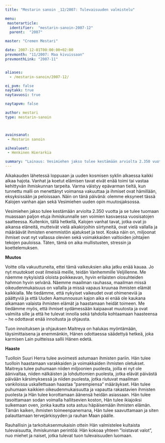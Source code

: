 ```yaml
---
title: "Mestarin sanoin _12/2007: Tulevaisuuden valmistelu"

menu:
 masterarticle:
  identifier:  "mestarin-sanoin-2007-12"
  parent:  "2007"

master: "Cremen Mestari"

date: 2007-12-01T00:00:00+02:00
prevmonth: "11/2007: Maa kivuissaan"
prevmonthLink: "2007-11"


aliases:
  - /mestarin-sanoin/2007-12/

ei_pvm: false
naytakk: true
naytavuosi: true

naytapvm: false

author: mestari
type: mestarin-sanoin



avainsanat:
 - Mestarin sanoin

aihealueet:
 - Henkinen Hierarkia

summary: "Lainaus: Vesimiehen jakso tulee kestämään arviolta 2.350 vuotta ja se tulee tuomaan muassaan paljon etuja ihmiskunnalle sen voimien kasvaessa vuosisatojen saatteessa. Kuitenkin, tällä hetkellä, Kalojen vanhat tavat, jotka ovat jo aikansa eläneitä, mutteivät vielä aikakirjoihin siirtyneitä, ovat vielä vallalla ja määräävät ihmisten enemmistön ajatukset ja teot. Koska näin on, miljoonat ihmiset ovat nyt vallassa olevien sekä voimakkaiden valtioiden johtajien tekojen pauloissa. Täten, tämä on aika mullistusten, stressin ja koettelemuksen."
---
```

<p>Aikakauden lähetessä loppuaan ja uuden kosmisen syklin alkaessa kaikki alkaa hajota. Vanhat ja koetut elämisen tavat eivät enää toimi tai vastaa kehittyvän ihmiskunnan tarpeita. Varma väistyy epävarman tieltä, kun tunnettu malli on menettänyt voimansa vakuuttaa ja ihmiset ovat hämillään, eksyksissään ja peloissaan. Näin on tänä päivänä: olemme eksyneet tässä Kalojen vanhan ajan sekä Vesimiehen uuden opin muutosjaksossa.</p>
<p>Vesimiehen jakso tulee kestämään arviolta 2.350 vuotta ja se tulee tuomaan muassaan paljon etuja ihmiskunnalle sen voimien kasvaessa vuosisatojen saatteessa. Kuitenkin, tällä hetkellä, Kalojen vanhat tavat, jotka ovat jo aikansa eläneitä, mutteivät vielä aikakirjoihin siirtyneitä, ovat vielä vallalla ja määräävät ihmisten enemmistön ajatukset ja teot. Koska näin on, miljoonat ihmiset ovat nyt vallassa olevien sekä voimakkaiden valtioiden johtajien tekojen pauloissa. Täten, tämä on aika mullistusten, stressin ja koettelemuksen.</p>
<p><strong>Muutos</strong></p>
<p>Voitte olla vakuuttuneita, ettei tämä vaikeuksien aika jatku enää kauaa. Jo nyt muutokset ovat ilmeisiä meille, teidän Vanhemmille Veljillenne. Me näemme nykyisistä oloista poikkeavan, hyvin erilaisten olosuhteiden hahmon hyvin selvänä. Näemme maailman rauhassa, maailman missä oikeudenmukaisuus on vallalla ja missä vapaus kruunaa ihmisten elämät kaikkialla. Me tiedämme, että nykyiset vaikeudet ovat ohimeneviä ja päättyviä ja että Uuden Aamunnousun kajon aika ei enää ole kaukana alkamaan valaista ihmisten elämät ja haastamaan heidät toimeen. Me tiedämme myös, että ihmiset sydämessään kaipaavat muutosta ja ovat valmiita sille ja että he tulevat innolla sekä tahdolla kohtaamaan haasteensa – he odottavat enää innoitusta ja ohjausta.</p>
<p>Tuon innoituksen ja ohjauksen Maitreya on halukas myöntämään, täysimittaisena ja enemmänkin, Hänen odottaessa säädettyä hetkeä, joka karmisen Lain puitteissa sallii Hänen edetä.</p>
<p><strong>Haaste</strong></p>
<p>Tuolloin Suuri Herra tulee avoimesti astumaan ihmisten pariin. Hän tulee tuolloin haastamaan varakkaiden ja voimakkaiden ihmisten oletukset. Maitreya tulee puhumaan niiden miljoonien puolesta, joilla ei nyt ole äänivaltaa, niiden nälkäisten ja lohduttomien puolesta, jotka elävät päivästä päivään kärsimyksessä ja niiden puolesta, jotka riutuvat maailman vankiloissa uskallettuaan haastaa ”parempiensa” määräykset. Hän tulee puhumaan kaikkien oikeudenmukaisuutta ja vapautta rakastavien ihmisten puolesta ja Hän tulee korottamaan äänensä heidän asiassaan. Hän tulee tasoittamaan sodan voimalla hallitsevien koston, Hän tulee ikiajoiksi sulkemaan oven, jonka kautta sota astuu häpäisemään ihmisten elämän. Tämän kaiken, ihmisten toimeenpanemana, Hän tulee saavuttamaan ja siten palauttamaan tervejärkisyyden ja rauhan Maan päälle.</p>
<p>Rauhallisin ja tarkoituksenmukaisin ottein Hän valmistelee kultaista tulevaisuutta, ihmiskunnan perintöä: Hän kokoaa yhteen ”loistavat valot”, nuo miehet ja naiset, jotka tulevat tuon tulevaisuuden luomaan.</p>